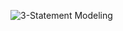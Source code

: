 ![3-Statement Modeling](https://github.com/user-attachments/assets/9bf45e96-7854-492c-b9ce-9d8fa42d8fab)
